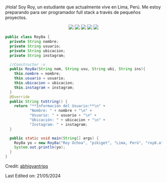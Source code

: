 <h1 align="center">
  
</h1>

¡Hola! Soy Roy, un estudiante que actualmente vive en Lima, Perú. Me estoy preparando para 
ser programador full stack a través de pequeños proyectos. 
<br>

<p>
<div align="center">
  <img src="https://img.shields.io/badge/HTML5-E34F26?style=for-the-badge&logo=html5&logoColor=E34F26&labelColor=282828">
  <img src="https://img.shields.io/badge/CSS3-1572B6?style=for-the-badge&logo=css3&logoColor=1572B6&labelColor=282828">
  <img src="https://img.shields.io/badge/JavaScript-F7DF1E?style=for-the-badge&logo=javascript&logoColor=F7DF1E&labelColor=282828">
  <img src="https://img.shields.io/badge/React-61DAFB?style=for-the-badge&logo=react&logoColor=61DAFB&labelColor=282828">
  <img src="https://img.shields.io/badge/Java-ED8B00?style=for-the-badge&logo=openjdk&logoColor=ED8B00&labelColor=282828">
  

  
</div>
</p>

```Java
public class Roy8a {
  private String nombre;
  private String usuario;
  private String ubicacion;
  private String instagram;

  //Constructor :v
  public Roy8a(String nom, String usu, String ubi, String ins){
    this.nombre = nombre;
    this.usuario = usuario;
    this.ubicacion = ubicacion;
    this.instagram = instagram;
  }
  @Override
  public String toString() {
    return "**Información del Usuario:**\n" +
           "Nombre: " + nombre + "\n" +
           "Usuario: " + usuario + "\n" +
           "Ubicación: " + ubicacion + "\n" +
           "Instagram: " + instagram;
  }

  public static void main(String[] args) {
    Roy8a yo = new Roy8a("Roy Ochoa", "pikiget", "Lima, Perú", "roy8.a");
    System.out.println(yo);
  }
}
```




Credit: [abhigyantrips](https://github.com/abhigyantrips)

Last Edited on: 21/05/2024
